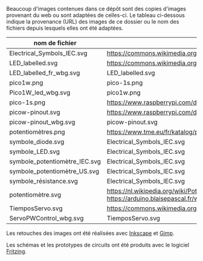 Beaucoup d'images contenues dans ce dépôt sont des copies d'images provenant du web ou
sont adaptées de celles-ci.
Le tableau ci-dessous indique la provenance (URL) des images de ce dossier ou le nom
des fichiers depuis lesquels elles ont été adaptées.

| nom de fichier                | source                                                                                                                                                             |
|-------------------------------|--------------------------------------------------------------------------------------------------------------------------------------------------------------------|
| Electrical_Symbols_IEC.svg    | https://commons.wikimedia.org/wiki/File:Electrical_Symbols_IEC.svg                                                                                                 |
| LED_labelled.svg              | https://commons.wikimedia.org/wiki/File:LED,_5mm,_green_(en).svg#/media/File:LED,_5mm,_green_(labelled,_full).svg                                                  |
| LED_labelled_fr_wbg.svg       | LED_labelled.svg                                                                                                                                                   |
| pico1w.png                    | pico-1s.png                                                                                                                                                        |
| Pico1W_led_wbg.svg            | pico1w.png                                                                                                                                                         |
| pico-1s.png                   | https://www.raspberrypi.com/documentation/microcontrollers/images/pico-1s.png                                                                                      |
| picow-pinout.svg              | https://www.raspberrypi.com/documentation/microcontrollers/images/picow-pinout.svg                                                                                 |
| picow-pinout_wbg.svg          | picow-pinout.svg                                                                                                                                                   |
| potentiomètres.png            | https://www.tme.eu/fr/katalog/potentiometres_24/                                                                                                                   |
| symbole_diode.svg             | Electrical_Symbols_IEC.svg                                                                                                                                         |
| symbole_LED.svg               | Electrical_Symbols_IEC.svg                                                                                                                                         |
| symbole_potentiomètre_IEC.svg | Electrical_Symbols_IEC.svg                                                                                                                                         |
| symbole_potentiomètre_US.svg  | Electrical_Symbols_IEC.svg                                                                                                                                         |
| symbole_résistance.svg        | Electrical_Symbols_IEC.svg                                                                                                                                         |
| potentiomètre.svg             | https://nl.wikipedia.org/wiki/Potentiometer#/media/Bestand:Potmeter_interior.jpg <br/>https://arduino.blaisepascal.fr/wp-content/uploads/2015/12/potentiometre.jpg |
| TiemposServo.svg              | https://commons.wikimedia.org/wiki/File:TiemposServo.svg                                                                                                           |
| ServoPWControl_wbg.svg        | TiemposServo.svg                                                                                                                                                   |

Les retouches des images ont été réalisées avec [Inkscape](https://inkscape.org/) 
et [Gimp](https://www.gimp.org/).

Les schémas et les prototypes de circuits ont été produits avec le logiciel
[Fritzing](https://fritzing.org/).

